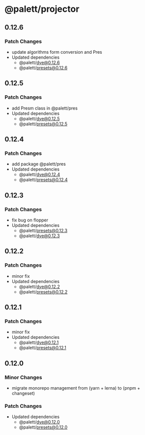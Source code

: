 # @palett/projector

## 0.12.6

### Patch Changes

- update algorithms form conversion and Pres
- Updated dependencies
  - @palett/dye@0.12.6
  - @palett/presets@0.12.6

## 0.12.5

### Patch Changes

- add Presm class in @palett/pres
- Updated dependencies
  - @palett/dye@0.12.5
  - @palett/presets@0.12.5

## 0.12.4

### Patch Changes

- add package @palett/pres
- Updated dependencies
  - @palett/dye@0.12.4
  - @palett/presets@0.12.4

## 0.12.3

### Patch Changes

- fix bug on flopper
- Updated dependencies
  - @palett/presets@0.12.3
  - @palett/dye@0.12.3

## 0.12.2

### Patch Changes

- minor fix
- Updated dependencies
  - @palett/dye@0.12.2
  - @palett/presets@0.12.2

## 0.12.1

### Patch Changes

- minor fix
- Updated dependencies
  - @palett/dye@0.12.1
  - @palett/presets@0.12.1

## 0.12.0

### Minor Changes

- migrate monorepo management from (yarn + lerna) to (pnpm + changeset)

### Patch Changes

- Updated dependencies
  - @palett/dye@0.12.0
  - @palett/presets@0.12.0
